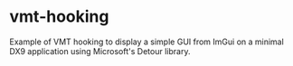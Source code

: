 # vmt-hooking
 Example of VMT hooking to display a simple GUI from ImGui on a minimal DX9 application using Microsoft's Detour library.
